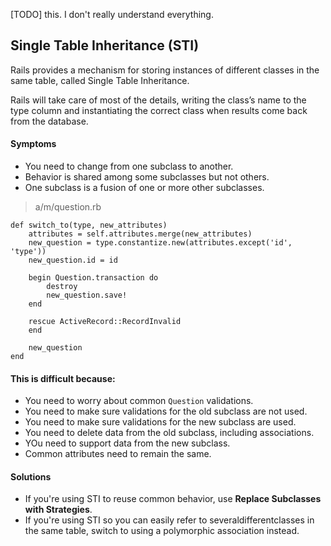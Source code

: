 [TODO] this. I don't really understand everything.

## Single Table Inheritance (STI)

Rails provides a mechanism for storing instances of different classes in the same table, called Single Table Inheritance. 

Rails will take care of most of the details, writing the class’s name to the type column and instantiating the correct class when results come back from the database.

#### Symptoms
- You need to change from one subclass to another.
- Behavior is shared among some subclasses but not others.
- One subclass is a fusion of one or more other subclasses.

> a/m/question.rb

    def switch_to(type, new_attributes)
        attributes = self.attributes.merge(new_attributes)
        new_question = type.constantize.new(attributes.except('id', 'type')) 
        new_question.id = id
    
        begin Question.transaction do
            destroy
            new_question.save!
        end

        rescue ActiveRecord::RecordInvalid 
        end

        new_question
    end

#### This is difficult because:

- You need to worry about common `Question` validations.
- You need to make sure validations for the old subclass are not used.
- You need to make sure validations for the new subclass are used.
- You need to delete data from the old subclass, including associations.
- YOu need to support data from the new subclass.
- Common attributes need to remain the same.

#### Solutions
- If you're using STI to reuse common behavior, use __Replace Subclasses with Strategies__.
- If you're using STI so you can easily refer to severaldifferentclasses in the same table, switch to using a polymorphic association instead.
